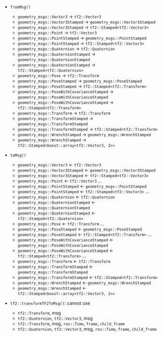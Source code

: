 * `fromMsg()`
  * `geometry_msgs::Vector3`                     ->    `tf2::Vector3`
  * `geometry_msgs::Vector3Stamped`              ->    `geometry_msgs::Vector3Stamped`
  * `geometry_msgs::Vector3Stamped`              ->    `tf2::Stamped<tf2::Vector3>`
  * `geometry_msgs::Point`                       ->    `tf2::Vector3`
  * `geometry_msgs::PointStamped`                ->    `geometry_msgs::PointStamped`
  * `geometry_msgs::PointStamped`                ->    `tf2::Stamped<tf2::Vector3>`
  * `geometry_msgs::Quaternion`                  ->    `tf2::Quaternion`
  * `geometry_msgs::QuaternionStamped`           ->    `geometry_msgs::QuaternionStamped`
  * `geometry_msgs::QuaternionStamped`           ->    `tf2::Stamped<tf2::Quaternion>`
  * `geometry_msgs::Pose`                        ->    `tf2::Transform`
  * `geometry_msgs::PoseStamped`                 ->    `geometry_msgs::PoseStamped`
  * `geometry_msgs::PoseStamped`                 ->    `tf2::Stamped<tf2::Transform>`
  * `geometry_msgs::PoseWithCovarianceStamped`   ->    `geometry_msgs::PoseWithCovarianceStamped`
  * `geometry_msgs::PoseWithCovarianceStamped`   ->    `tf2::Stamped<tf2::Transform>`
  * `geometry_msgs::Transform`                   ->    `tf2::Transform`
  * `geometry_msgs::TransformStamped`            ->    `geometry_msgs::TransformStamped`
  * `geometry_msgs::TransformStamped`            ->    `tf2::Stamped<tf2::Transform>`
  * `geometry_msgs::WrenchStamped`               ->    `geometry_msgs::WrenchStamped`
  * `geometry_msgs::WrenchStamped`               ->    `tf2::Stamped<boost::array<tf2::Vector3, 2>>`

* `toMsg()`
  * `geometry_msgs::Vector3`                     <-    `tf2::Vector3`
  * `geometry_msgs::Vector3Stamped`              <-    `geometry_msgs::Vector3Stamped`
  * `geometry_msgs::Vector3Stamped`              <-    `tf2::Stamped<tf2::Vector3>`
  * `geometry_msgs::Point`                       <-    `tf2::Vector3` ...
  * `geometry_msgs::PointStamped`                <-    `geometry_msgs::PointStamped`
  * `geometry_msgs::PointStamped`                <-    `tf2::Stamped<tf2::Vector3>` ...
  * `geometry_msgs::Quaternion`                  <-    `tf2::Quaternion`
  * `geometry_msgs::QuaternionStamped`           <-    `geometry_msgs::QuaternionStamped`
  * `geometry_msgs::QuaternionStamped`           <-    `tf2::Stamped<tf2::Quaternion>`
  * `geometry_msgs::Pose`                        <-    `tf2::Transform` ...
  * `geometry_msgs::PoseStamped`                 <-    `geometry_msgs::PoseStamped`
  * `geometry_msgs::PoseStamped`                 <-    `tf2::Stamped<tf2::Transform>` ...
  * `geometry_msgs::PoseWithCovarianceStamped`   <-    `geometry_msgs::PoseWithCovarianceStamped`
  * `geometry_msgs::PoseWithCovarianceStamped`   <-    `tf2::Stamped<tf2::Transform>` ...
  * `geometry_msgs::Transform`                   <-    `tf2::Transform`
  * `geometry_msgs::TransformStamped`            <-    `geometry_msgs::TransformStamped`
  * `geometry_msgs::TransformStamped`            <-    `tf2::Stamped<tf2::Transform>`
  * `geometry_msgs::WrenchStamped`               <-    `geometry_msgs::WrenchStamped`
  * `geometry_msgs::WrenchStamped`               <-    `tf2::Stamped<boost::array<tf2::Vector3, 2>>`

* `tf2::transformTF2ToMsg()`: cannot use
  * `tf2::Transform`, msg
  * `tf2::Quaternion`, `tf2::Vector3`, msg
  * `tf2::Transform`, msg, `ros::Time`, `frame`, `child_frame`
  * `tf2::Quaternion`, `tf2::Vector3`, msg, `ros::Time`, `frame`, `child_frame`

